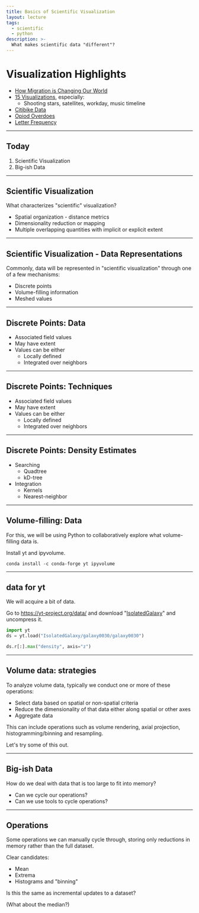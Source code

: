 ```yaml
---
title: Basics of Scientific Visualization
layout: lecture
tags:
  - scientific
  - python
description: >-
  What makes scientific data "different"?
---
```


# Visualization Highlights

 * [How Migration is Changing Our World](https://www.bloomberg.com/graphics/2019-how-migration-is-changing-our-world/)
 * [15 Visualizations](https://blog.udacity.com/2015/01/15-data-visualizations-will-blow-mind.html), especially:
   * Shooting stars, satellites, workday, music timeline
 * [Citibike Data](https://twitter.com/CraigTaylorGIS/status/1191282070380789760)
 * [Opiod Overdoes](https://medium.com/@chaitupramod/redesigning-a-bad-graph-spaghetti-to-micromaps-374d68b5df6c)
 * [Letter Frequency](https://public.tableau.com/en-us/gallery/frequency-letters)

---

## Today

 1. Scientific Visualization
 2. Big-ish Data

---

## Scientific Visualization

What characterizes "scientific" visualization?

 * Spatial organization - distance metrics
 * Dimensionality reduction or mapping
 * Multiple overlapping quantities with implicit or explicit extent

---

## Scientific Visualization - Data Representations

<div class="multiCol">
<div class="col">
<div class="fig-container" data-style="height: 600px;" data-file="figures/blank_axes.html" data-markdown=true>
</div>
</div>
<div class="col" data-markdown=true>

Commonly, data will be represented in "scientific visualization" through one of a few mechanisms:

 * Discrete points
 * Volume-filling information
 * Meshed values

</div>
</div>

---

## Discrete Points: Data

<div class="multiCol">
<div class="col">
<div class="fig-container" data-style="height: 600px;" data-file="figures/scatter.html" data-markdown=true>
</div>
</div>
<div class="col" data-markdown=true>

 * Associated field values
 * May have extent
 * Values can be either
   * Locally defined
   * Integrated over neighbors
</div>
</div> 

---

## Discrete Points: Techniques


<div class="multiCol">
<div class="col">
<div class="fig-container" data-style="height: 600px;" data-file="figures/discrete_tech.html" data-markdown=true>
</div>
</div>
<div class="col" data-markdown=true>

 * Associated field values
 * May have extent
 * Values can be either
   * Locally defined
   * Integrated over neighbors
</div>
</div> 

---

## Discrete Points: Density Estimates

 * Searching
   * Quadtree
   * kD-tree
 * Integration
   * Kernels
   * Nearest-neighbor

---

## Volume-filling: Data

For this, we will be using Python to collaboratively explore what volume-filling data is.

Install yt and ipyvolume.

```
conda install -c conda-forge yt ipyvolume
```

---

## data for yt

We will acquire a bit of data.

Go to https://yt-project.org/data/ and download "[IsolatedGalaxy](http://yt-project.org/data/IsolatedGalaxy.tar.gz)" and uncompress it.

```python
import yt
ds = yt.load("IsolatedGalaxy/galaxy0030/galaxy0030")

ds.r[:].max("density", axis="z")

```

---

## Volume data: strategies

To analyze volume data, typically we conduct one or more of these operations:

 * Select data based on spatial or non-spatial criteria
 * Reduce the dimensionality of that data either along spatial or other axes
 * Aggregate data

This can include operations such as volume rendering, axial projection, histogramming/binning and resampling.

Let's try some of this out.

---

## Big-ish Data

How do we deal with data that is too large to fit into memory?

 * Can we cycle our operations?
 * Can we use tools to cycle operations?

---

## Operations

Some operations we can manually cycle through, storing only reductions in
memory rather than the full dataset.

Clear candidates:

 * Mean
 * Extrema
 * Histograms and "binning"

Is this the same as incremental updates to a dataset?

(What about the median?)

